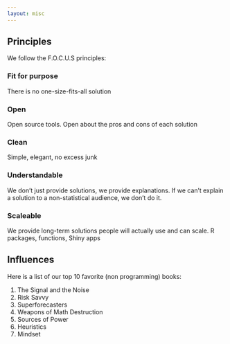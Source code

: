 ```yaml
---
layout: misc
---
```



## Principles

We follow the F.O.C.U.S principles:

### Fit for purpose
There is no one-size-fits-all solution

### Open

Open source tools.
Open about the pros and cons of each solution

### Clean

Simple, elegant, no excess junk

### Understandable

We don’t just provide solutions, we provide explanations. If we can’t explain a solution to a non-statistical audience, we don’t do it.

### Scaleable

We provide long-term solutions people will actually use and can scale.
R packages, functions, Shiny apps


## Influences

Here is a list of our top 10 favorite (non programming) books:

1. The Signal and the Noise
2. Risk Savvy
3. Superforecasters
4. Weapons of Math Destruction
5. Sources of Power
6. Heuristics
7. Mindset

